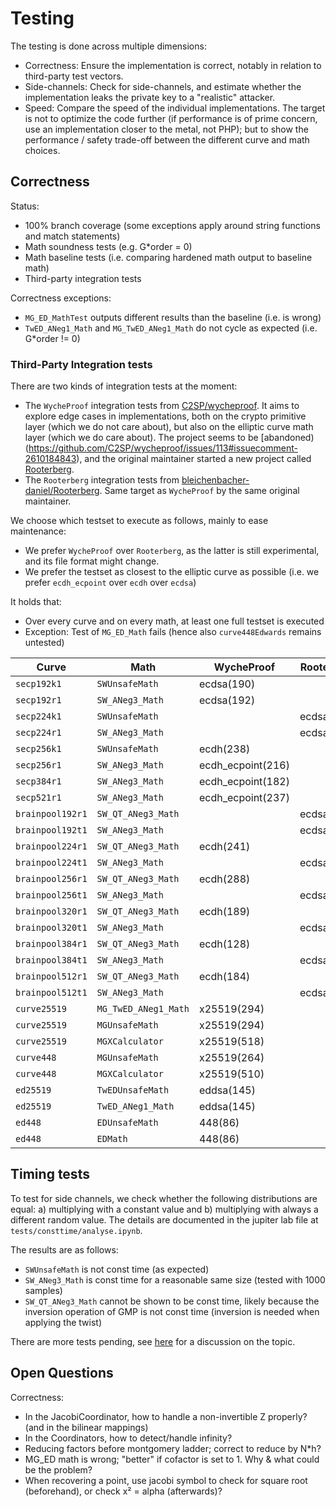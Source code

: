 # Testing

The testing is done across multiple dimensions:
- Correctness: Ensure the implementation is correct, notably in relation to third-party test vectors.
- Side-channels: Check for side-channels, and estimate whether the implementation leaks the private key to a "realistic" attacker. 
- Speed: Compare the speed of the individual implementations. The target is not to optimize the code further (if performance is of prime concern, use an implementation closer to the metal, not PHP); but to show the performance / safety trade-off between the different curve and math choices.


## Correctness

Status:
- 100% branch coverage (some exceptions apply around string functions and match statements)
- Math soundness tests (e.g. G*order = 0)
- Math baseline tests (i.e. comparing hardened math output to baseline math)
- Third-party integration tests

Correctness exceptions:
- `MG_ED_MathTest` outputs different results than the baseline (i.e. is wrong)
- `TwED_ANeg1_Math` and `MG_TwED_ANeg1_Math` do not cycle as expected (i.e. G*order != 0)


### Third-Party Integration tests

There are two kinds of integration tests at the moment:
- The `WycheProof` integration tests from [C2SP/wycheproof](https://github.com/C2SP/wycheproof). It aims to explore edge cases in implementations, both on the crypto primitive layer (which we do not care about), but also on the elliptic curve math layer (which we do care about). The project seems to be [abandoned)(https://github.com/C2SP/wycheproof/issues/113#issuecomment-2610184843), and the original maintainer started a new project called [Rooterberg](https://github.com/bleichenbacher-daniel/Rooterberg).
- The `Rooterberg` integration tests from [bleichenbacher-daniel/Rooterberg](https://github.com/bleichenbacher-daniel/Rooterberg). Same target as `WycheProof` by the same original maintainer.

We choose which testset to execute as follows, mainly to ease maintenance:
- We prefer `WycheProof` over `Rooterberg`, as the latter is still experimental, and its file format might change. 
- We prefer the testset as closest to the elliptic curve as possible (i.e. we prefer `ecdh_ecpoint` over `ecdh` over `ecdsa`)

It holds that:
- Over every curve and on every math, at least one full testset is executed
- Exception: Test of `MG_ED_Math` fails (hence also `curve448Edwards` remains untested)

| Curve            | Math                 | WycheProof        | Rooterberg |
|------------------|----------------------|-------------------|------------|
| `secp192k1`      | `SWUnsafeMath`       | ecdsa(190)        |            |
| `secp192r1`      | `SW_ANeg3_Math`      | ecdsa(192)        |            |
| `secp224k1`      | `SWUnsafeMath`       |                   | ecdsa(384) |
| `secp224r1`      | `SW_ANeg3_Math`      |                   | ecdsa(384) |
| `secp256k1`      | `SWUnsafeMath`       | ecdh(238)         |            |
| `secp256r1`      | `SW_ANeg3_Math`      | ecdh_ecpoint(216) |            |
| `secp384r1`      | `SW_ANeg3_Math`      | ecdh_ecpoint(182) |            |
| `secp521r1`      | `SW_ANeg3_Math`      | ecdh_ecpoint(237) |            |
| `brainpool192r1` | `SW_QT_ANeg3_Math`   |                   | ecdsa(375) |
| `brainpool192t1` | `SW_ANeg3_Math`      |                   | ecdsa(377) |
| `brainpool224r1` | `SW_QT_ANeg3_Math`   | ecdh(241)         |            |
| `brainpool224t1` | `SW_ANeg3_Math`      |                   | ecdsa(406) |
| `brainpool256r1` | `SW_QT_ANeg3_Math`   | ecdh(288)         |            |
| `brainpool256t1` | `SW_ANeg3_Math`      |                   | ecdsa(534) |
| `brainpool320r1` | `SW_QT_ANeg3_Math`   | ecdh(189)         |            |
| `brainpool320t1` | `SW_ANeg3_Math`      |                   | ecdsa(431) |
| `brainpool384r1` | `SW_QT_ANeg3_Math`   | ecdh(128)         |            |
| `brainpool384t1` | `SW_ANeg3_Math`      |                   | ecdsa(428) |
| `brainpool512r1` | `SW_QT_ANeg3_Math`   | ecdh(184)         |            |
| `brainpool512t1` | `SW_ANeg3_Math`      |                   | ecdsa(741) |
| `curve25519`     | `MG_TwED_ANeg1_Math` | x25519(294)       |            |
| `curve25519`     | `MGUnsafeMath`       | x25519(294)       |            |
| `curve25519`     | `MGXCalculator`      | x25519(518)       |            |
| `curve448`       | `MGUnsafeMath`       | x25519(264)       |            |
| `curve448`       | `MGXCalculator`      | x25519(510)       |            |
| `ed25519`        | `TwEDUnsafeMath`     | eddsa(145)        |            |
| `ed25519`        | `TwED_ANeg1_Math`    | eddsa(145)        |            |
| `ed448`          | `EDUnsafeMath`       | 448(86)           |            |
| `ed448`          | `EDMath`             | 448(86)           |            |


## Timing tests

To test for side channels, we check whether the following distributions are equal: a) multiplying with a constant value and b) multiplying with always a different random value. The details are documented in the jupiter lab file at `tests/consttime/analyse.ipynb`. 

The results are as follows:
- `SWUnsafeMath` is not const time (as expected)
- `SW_ANeg3_Math` is const time for a reasonable same size (tested with 1000 samples)
- `SW_QT_ANeg3_Math` cannot be shown to be const time, likely because the inversion operation of GMP is not const time (inversion is needed when applying the twist)

There are more tests pending, see [here](https://github.com/bleichenbacher-daniel/Rooterberg/issues/2) for a discussion on the topic.

## Open Questions

Correctness:
- In the JacobiCoordinator, how to handle a non-invertible Z properly? (and in the bilinear mappings)
- In the Coordinators, how to detect/handle infinity?
- Reducing factors before montgomery ladder; correct to reduce by N*h?
- MG_ED math is wrong; "better" if cofactor is set to 1. Why & what could be the problem?
- When recovering a point, use jacobi symbol to check for square root (beforehand), or check x² = alpha (afterwards)?

